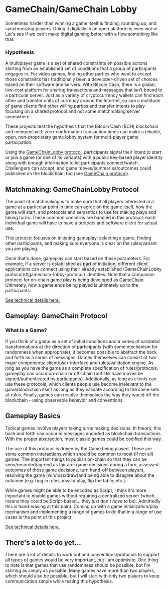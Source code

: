 # GameChain/GameChain Lobby
Sometimes harder than winning a game itself is finding, rounding up, and synchronizing players. Doing it digitally in an open platform is even worse. Let's see if we can't make digital gaming better with a flow something like that.

### Hypothesis
A multiplayer game is a set of shared constraints on possible actions starting from an established set of conditions that a group of participants engages in. For video games, finding other parties who want to accept those constraints has traditionally been a developer-driven set of choices based on their software and servers. With Bitcoin Cash, there is a global, low-cost platform for sharing  transactions and messages that isn't bound to a particular server. Just as a variety of cryptocurrency wallets can find each other and transfer units of currency around the Internet, so can a multitude of game clients find other willing parties and transfer intents to play focusing on a shared protocol and not some matchmaking server somewhere.

These projects test the hypothesis that the Bitcoin Cash (BCH) blockchain and mempool with zero-confirmation transaction times can make a reliable, open, non-proprietary game lobby system for multi-player game participation.

Using the [GameChainLobby protocol](gamechain-lobby-protocol-specs.md), participants signal their intent to start or join a game (or one of its variants) with a public key-based player identity along with enough information to let participants connect/watch. Challengers can accept, and game moves/summaries/outcomes could published on the blockchain, too (see [GameChain protocol](gamechain-protocol-specs.md)).

## Matchmaking: GameChainLobby Protocol

The point of matchmaking is to make sure that all players interested in a game at a particular point in time can agree on the game itself, how the game will start, and protocols and semantics to use for making plays and taking turns. These common concerns are handled in this protocol; each individual game will have to have a protocol and software client for actual use.

This protocol focuses on initiating gameplay: selecting a game, finding other participants, and making sure everyone is clear on the rules/variant you are playing.

Once that's done, gameplay can start based on these parameters. For example, if a server is established as part of initiation, different client applications can connect using their already established (GameChainLobby protocol)(#gamechain-lobby-protocol) identities. Note that a companion protocol for on-chain game play is being developed as [GameChain](#gamechain-protocol). Ultimately, how a game ends being played is ultimately up to the participants.

[See technical details here.](gamechain-protocol-lobby-specs.md)


## Gameplay: GameChain Protocol

### What is a Game?
If you think of a game as a set of initial conditions and a series of validated transformations at the direction of participants (with some mechanism for randomness when appropriate), it becomes possible to abstract the back and forth as a series of messages. Games themselves can consist of two major components: client/user-interface and rules/validation engine. As long as you have the game as a complete specification of rules/protocols, gameplay can occur on-chain or off-chain (but still have moves be signed/authenticated by participants). Additionally, as long as clients can use these protocols, which clients people use become irrelevant to the game/blockchain itself as long as they validate according to the same sets of rules. Finally, games can resolve themselves the way they would off the blockchain - using observable behavior and conventions.

## Gameplay Basics
Typical games involve players taking turns making decisions. In theory, this back and forth can occur in messages encoded as blockchain transactions. With the proper abstraction, most classic games could be codified this way.

The use of this protocol is driven by the Game being played. These are some common interactions which should be common to most (if not all) games. The important things to publish on-chain so that they can be seen/recorded/agreed as fair are: game decisions during a turn, assessed outcomes of those game decisions, turn hand-off between players, resolving the game (win/loss/draw)and being able to disagree about the outcome (e.g. bug in rules, invalid play, flip the table, etc.). 

While games might be able to be encoded as Script, I think it's more important to enable games without requiring a centralized server (which means they could be Script-based... they just don't *have* to be). Admittedly this is hand-waving at this point. Coming up with a game initialization/play mechanism and implementing a range of games to do that in a range of use cases is the point of this project. 

[See technical details here.](gamechain-protocol-specs.md)


## There's a lot to do yet...
There are a lot of details to work out and conventions/protocols to support all types of games would be very important, but I am optimistic. One thing to note is that games that use randomness should be possible, but I'm starting as simply as possible. Many games have more than two players, which should also be possible, but I will start with only two players to keep communication simple while testing this hypothesis.
